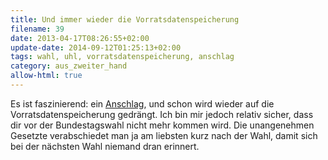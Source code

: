 ```yaml
---
title: Und immer wieder die Vorratsdatenspeicherung
filename: 39
date: 2013-04-17T08:26:55+02:00
update-date: 2014-09-12T01:25:13+02:00
tags: wahl, uhl, vorratsdatenspeicherung, anschlag
category: aus_zweiter_hand
allow-html: true
---
```


<p>Es ist faszinierend: ein <a href="http://www.gulli.com/news/21290-anschlaege-von-boston-uhl-fordert-vorratsdatenspeicherung-2013-04-16">Anschlag</a>, und schon wird wieder auf die Vorratsdatenspeicherung gedrängt. Ich bin mir jedoch relativ sicher, dass dir vor der Bundestagswahl nicht mehr kommen wird. Die unangenehmen Gesetzte verabschiedet man ja am liebsten kurz nach der Wahl, damit sich bei der nächsten Wahl niemand dran erinnert.</p>


